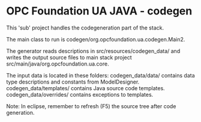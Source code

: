 # OPC Foundation UA JAVA - codegen
This 'sub' project handles the codegeneration part of the stack.

The main class to run is codegen/org.opcfoundation.ua.codegen.Main2.

The generator reads descriptions in src/resources/codegen_data/ and writes the output
source files to main stack project src/main/java/org.opcfoundation.ua.core.

The input data is located in these folders:
codegen_data/data/ contains data type descriptions and constants from ModelDesigner.
codegen_data/templates/ contains Java source code templates.
codegen_data/overrides/ contains exceptions to templates.

Note: In eclipse, remember to refresh (F5) the source tree after code generation. 
